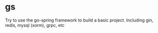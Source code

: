 # gs
Try to use the go-spring framework to build a basic project. Including gin, redis, mysql (xorm), grpc, etc
